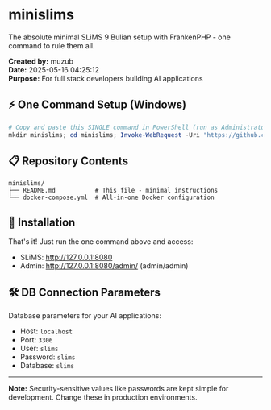 # minislims

The absolute minimal SLiMS 9 Bulian setup with FrankenPHP - one command to rule them all.

**Created by:** muzub  
**Date:** 2025-05-16 04:25:12  
**Purpose:** For full stack developers building AI applications

## ⚡ One Command Setup (Windows)

```powershell
# Copy and paste this SINGLE command in PowerShell (run as Administrator)
mkdir minislims; cd minislims; Invoke-WebRequest -Uri "https://github.com/slims/slims9_bulian/archive/refs/heads/master.zip" -OutFile "slims.zip"; Expand-Archive -Path "slims.zip" -DestinationPath "."; mkdir slims; Move-Item -Path "slims9_bulian-master\*" -Destination "slims\" -Force; Remove-Item -Path "slims9_bulian-master" -Recurse -Force; Remove-Item -Path "slims.zip" -Force; Invoke-WebRequest -Uri "https://raw.githubusercontent.com/muzub/minislims/main/docker-compose.yml" -OutFile "docker-compose.yml"; docker compose up -d
```

## 📋 Repository Contents

```
minislims/
├── README.md           # This file - minimal instructions
└── docker-compose.yml  # All-in-one Docker configuration
```

## 🚀 Installation

That's it! Just run the one command above and access:
- SLiMS: http://127.0.0.1:8080
- Admin: http://127.0.0.1:8080/admin/ (admin/admin)

## 🛠️ DB Connection Parameters

Database parameters for your AI applications:
- Host: `localhost` 
- Port: `3306`
- User: `slims`
- Password: `slims`
- Database: `slims`

---

**Note:** Security-sensitive values like passwords are kept simple for development. Change these in production environments.
